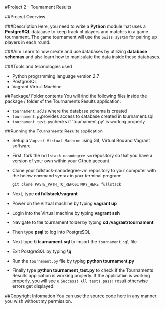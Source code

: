 #Project 2 - Tournament Results  

##Project Overview

###Description
Here, you need to write a **Python** module that uses a **PostgreSQL** database to keep track of players and matches in a game tournament. The game tournament will use the `Swiss system` for pairing up players in each round.   

###Aim
Learn to how create and use databases by utilizing **database schemas** and also learn how to manipulate the data inside these databases.

###Tools and technologies used
- Python programming language version 2.7
- PostgreSQL
- Vagrant Virtual Machine
 
##Package/ Folder contents
You will find the following files inside the package / folder of the Tournaments Results application:
- `tournament.sql`is where the database schema is created
- `tournament.py`provides access to  database created in tournament.sql 
- `tournament_test.py`checks if 'tournament.py' is working properly

##Running the Tournaments Results application
- Setup a `Vagrant Virtual Machine` using Git, Virtual Box and Vagrant software.
- First, fork the `fullstack-nanodegree-vm` repository so that you have a version of your own within your Github account.
- Clone your fullstack-nanodegree-vm repository to your computer with the below command syntax in your terminal program:

  `git clone PASTE_PATH_TO_REPOSITORY_HERE fullstack`

- Next, type **cd fullstack/vagrant**
- Power on the Virtual machine by typing **vagrant up**
- Login into the Virtual machine by typing **vagrant ssh**
- Navigate to the tournament folder by typing **cd /vagrant/tournament**
- Then type **psql** to log into PostgreSQL
- Next type **\i tournament.sql** to import the `tournament.sql` file
- Exit  PostgreSQL by typing **\q**
- Run the `tournament.py` file by typing **python tournament.py**
- Finally type **python tournament_test.py** to check if the Tournaments Results application is working properly.
  If the application is working properly, you will see a `Success! All tests pass!` result otherwise errors get displayed. 

##Copyright Information
You can use the source code here in any manner you wish without my permission. 


  








